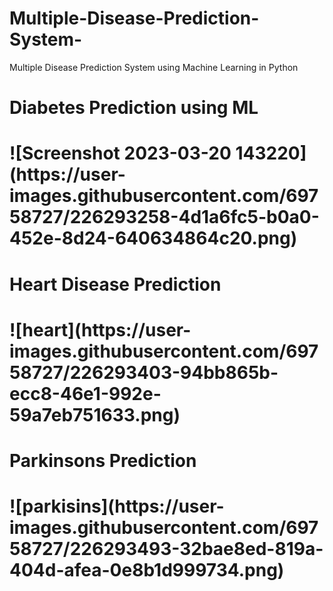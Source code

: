 # Multiple-Disease-Prediction-System-
Multiple Disease Prediction System using Machine Learning in Python
 <h1>Diabetes Prediction using ML<h1>
 ![Screenshot 2023-03-20 143220](https://user-images.githubusercontent.com/69758727/226293258-4d1a6fc5-b0a0-452e-8d24-640634864c20.png)

<h1>Heart Disease Prediction <h1>
![heart](https://user-images.githubusercontent.com/69758727/226293403-94bb865b-ecc8-46e1-992e-59a7eb751633.png)

<h1>Parkinsons Prediction <h1>
![parkisins](https://user-images.githubusercontent.com/69758727/226293493-32bae8ed-819a-404d-afea-0e8b1d999734.png)
